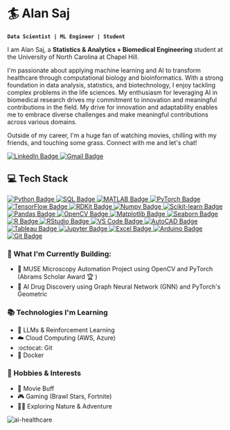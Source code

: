 # :surfer: Alan Saj

**`Data Scientist | ML Engineer | Student`**

I am Alan Saj, a **Statistics & Analytics + Biomedical Engineering** student at the University of North Carolina at Chapel Hill. 

I'm passionate about applying machine learning and AI to transform healthcare through computational biology and bioinformatics. With a strong foundation in data analysis, statistics, and biotechnology, I enjoy tackling complex problems in the life sciences. My enthusiasm for leveraging AI in biomedical research drives my commitment to innovation and meaningful contributions in the field. My drive for innovation and adaptability enables me to embrace diverse challenges and make meaningful contributions across various domains.

Outside of my career, I'm a huge fan of watching movies, chilling with my friends, and touching some grass.
Connect with me and let's chat!

<div id="badges">
  <a href="https://www.linkedin.com/in/alan-saj/">
    <img src="https://img.shields.io/badge/LinkedIn-blue?style=for-the-badge&logo=linkedin&logoColor=white" alt="LinkedIn Badge"/>
  </a>
  <a href="mailto:alanmsaj@gmail.com">
    <img src="https://img.shields.io/badge/Gmail-red?style=for-the-badge&logo=gmail&logoColor=white" alt="Gmail Badge"/>
  </a>
</div>


## :computer: Tech Stack

<div id="badges">
  <a href="https://www.python.org/" target="_blank">
  <img src="https://img.shields.io/badge/Python-3776AB?style=for-the-badge&logo=python&logoColor=white" alt="Python Badge"/>
</a>

<a href="https://www.sql.com/" target="_blank">
  <img src="https://img.shields.io/badge/SQL-4479A1?style=for-the-badge&logo=sql&logoColor=white" alt="SQL Badge"/>
</a>

<a href="https://www.mathworks.com/products/matlab.html" target="_blank">
  <img src="https://img.shields.io/badge/MATLAB-0076A8?style=for-the-badge&logo=matlab&logoColor=white" alt="MATLAB Badge"/>
</a>

<a href="https://pytorch.org/" target="_blank">
  <img src="https://img.shields.io/badge/PyTorch-EE4C2C?style=for-the-badge&logo=pytorch&logoColor=white" alt="PyTorch Badge"/>
</a>

<a href="https://www.tensorflow.org/" target="_blank">
  <img src="https://img.shields.io/badge/TensorFlow-FF6F00?style=for-the-badge&logo=tensorflow&logoColor=white" alt="TensorFlow Badge"/>
</a>

<a href="https://www.rdkit.org/" target="_blank">
  <img src="https://img.shields.io/badge/RDKit-00A0A6?style=for-the-badge&logo=rdkit&logoColor=white" alt="RDKit Badge"/>
</a>
  <a href="https://numpy.org/" target="_blank">
    <img src="https://img.shields.io/badge/Numpy-0078D4?style=for-the-badge&logo=numpy&logoColor=white" alt="Numpy Badge"/>
  </a>
  <a href="https://scikit-learn.org/" target="_blank">
    <img src="https://img.shields.io/badge/Scikit_learn-F7931E?style=for-the-badge&logo=scikit-learn&logoColor=white" alt="Scikit-learn Badge"/>
  </a>
  <a href="https://pandas.pydata.org/" target="_blank">
    <img src="https://img.shields.io/badge/Pandas-150458?style=for-the-badge&logo=pandas&logoColor=white" alt="Pandas Badge"/>
  </a>
  <a href="https://opencv.org/" target="_blank">
    <img src="https://img.shields.io/badge/OpenCV-5C3D6D?style=for-the-badge&logo=opencv&logoColor=white" alt="OpenCV Badge"/>
  </a>
  <a href="https://matplotlib.org/" target="_blank">
    <img src="https://img.shields.io/badge/Matplotlib-003366?style=for-the-badge&logo=matplotlib&logoColor=white" alt="Matplotlib Badge"/>
  </a>
  <a href="https://seaborn.pydata.org/" target="_blank">
    <img src="https://img.shields.io/badge/Seaborn-9E6E66?style=for-the-badge&logo=seaborn&logoColor=white" alt="Seaborn Badge"/>
  </a>
  <a href="https://www.r-project.org/" target="_blank">
    <img src="https://img.shields.io/badge/R-276DC3?style=for-the-badge&logo=r&logoColor=white" alt="R Badge"/>
  </a>
  <a href="https://www.rstudio.com/" target="_blank">
    <img src="https://img.shields.io/badge/RStudio-75AADB?style=for-the-badge&logo=rstudio&logoColor=white" alt="RStudio Badge"/>
  </a>
  <a href="https://code.visualstudio.com/" target="_blank">
    <img src="https://img.shields.io/badge/VS_Code-0078D4?style=for-the-badge&logo=visualstudiocode&logoColor=white" alt="VS Code Badge"/>
  </a>
  <a href="https://www.autodesk.com/products/autocad/overview" target="_blank">
  <img src="https://img.shields.io/badge/AutoCAD-085F4B?style=for-the-badge&logo=autocad&logoColor=white" alt="AutoCAD Badge"/>
</a>

  <a href="https://www.tableau.com/" target="_blank">
    <img src="https://img.shields.io/badge/Tableau-E97627?style=for-the-badge&logo=tableau&logoColor=white" alt="Tableau Badge"/>
  </a>
  <a href="https://jupyter.org/" target="_blank">
    <img src="https://img.shields.io/badge/Jupyter_Foundation-F37626?style=for-the-badge&logo=jupyter&logoColor=white" alt="Jupyter Badge"/>
  </a>
  <a href="https://www.microsoft.com/en-us/microsoft-365/excel" target="_blank">
    <img src="https://img.shields.io/badge/Microsoft_Excel-217346?style=for-the-badge&logo=microsoft-excel&logoColor=white" alt="Excel Badge"/>
  </a>
  <a href="https://www.arduino.cc/" target="_blank">
    <img src="https://img.shields.io/badge/Arduino-00979D?style=for-the-badge&logo=arduino&logoColor=white" alt="Arduino Badge"/>
  </a>
  <a href="https://git-scm.com/" target="_blank">
    <img src="https://img.shields.io/badge/Git-F05032?style=for-the-badge&logo=git&logoColor=white" alt="Git Badge"/>
  </a>
</div>

### :dart: What I'm Currently Building:
  - :microscope: MUSE Microscopy Automation Project using OpenCV and PyTorch (Abrams Scholar Award :trophy: )
  - :pill: AI Drug Discovery using Graph Neural Network (GNN) and PyTorch's Geometric

  
### :books: Technologies I'm Learning
- :robot: LLMs & Reinforcement Learning
- :cloud: Cloud Computing (AWS, Azure)
- :octocat: Git
- :whale: Docker


### :game_die: Hobbies & Interests

- :movie_camera: Movie Buff
- :video_game: Gaming (Brawl Stars, Fortnite)
- :mountain_biking_man: Exploring Nature & Adventure


![ai-healthcare](https://github.com/user-attachments/assets/a23b139f-bbfc-4e8c-90d6-10b63e637248)
